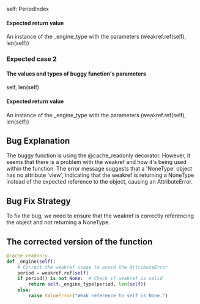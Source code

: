 self: PeriodIndex

#### Expected return value
An instance of the _engine_type with the parameters (weakref.ref(self), len(self))

### Expected case 2
#### The values and types of buggy function's parameters
self, len(self)

#### Expected return value
An instance of the _engine_type with the parameters (weakref.ref(self), len(self))


## Bug Explanation
The buggy function is using the @cache_readonly decorator. However, it seems that there is a problem with the weakref and how it's being used within the function. The error message suggests that a 'NoneType' object has no attribute 'view', indicating that the weakref is returning a NoneType instead of the expected reference to the object, causing an AttributeError.

## Bug Fix Strategy
To fix the bug, we need to ensure that the weakref is correctly referencing the object and not returning a NoneType.

## The corrected version of the function
```python
@cache_readonly
def _engine(self):
    # Correct the weakref usage to avoid the AttributeError
    period = weakref.ref(self)
    if period() is not None:  # Check if weakref is valid
        return self._engine_type(period, len(self))
    else:
        raise ValueError("Weak reference to self is None.")
```